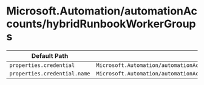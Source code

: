 # Microsoft.Automation/automationAccounts/hybridRunbookWorkerGroups

| Default Path | Alias |
|---|---|
| `properties.credential` | `Microsoft.Automation/automationAccounts/hybridRunbookWorkerGroups/credential` |
| `properties.credential.name` | `Microsoft.Automation/automationAccounts/hybridRunbookWorkerGroups/credential.name` |

